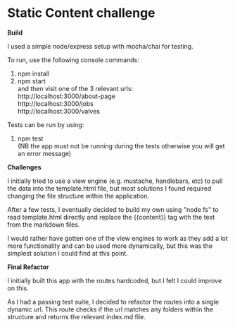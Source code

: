 # Static Content challenge

**Build**

I used a simple node/express setup with mocha/chai for testing.

To run, use the following console commands:  
1) npm install  
2) npm start  
and then visit one of the 3 relevant urls:  
http://localhost:3000/about-page  
http://localhost:3000/jobs  
http://localhost:3000/valves  

Tests can be run by using:  
1) npm test  
(NB the app must not be running during the tests otherwise you will get an error message)

**Challenges**

I initially tried to use a view engine (e.g. mustache, handlebars, etc) to pull the data into the template.html file, but most solutions I found required changing the file structure within the application.

After a few tests, I eventually decided to build my own using "node fs" to read template.html directly and replace the {{content}} tag with the text from the markdown files.

I would rather have gotten one of the view engines to work as they add a lot more functionality and can be used more dynamically, but this was the simplest solution I could find at this point.

**Final Refactor**

I initially built this app with the routes hardcoded, but I felt I could improve on this.

As I had a passing test suite, I decided to refactor the routes into a single dynamic url. This route checks if the url matches any folders within the structure and returns the relevant index.md file.

